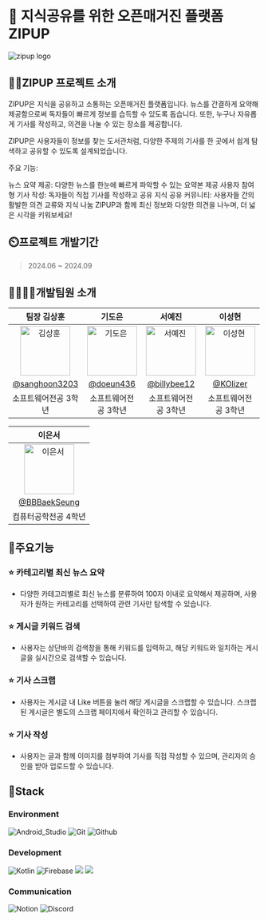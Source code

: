 # 📖 지식공유를 위한 오픈매거진 플랫폼 ZIPUP 
![zipup logo](https://github.com/user-attachments/assets/1fb46c38-6e6a-40a1-ad03-577d97866814)


</div>

## 👨‍🏫ZIPUP 프로젝트 소개 
ZIPUP은 지식을 공유하고 소통하는 오픈매거진 플랫폼입니다. 뉴스를 간결하게 요약해 제공함으로써 독자들이 빠르게 정보를 습득할 수 있도록 돕습니다. 또한, 누구나 자유롭게 기사를 작성하고, 의견을 나눌 수 있는 장소를 제공합니다.

ZIPUP은 사용자들이 정보를 찾는 도서관처럼, 다양한 주제의 기사를 한 곳에서 쉽게 탐색하고 공유할 수 있도록 설계되었습니다.

주요 기능:

뉴스 요약 제공: 다양한 뉴스를 한눈에 빠르게 파악할 수 있는 요약본 제공
사용자 참여형 기사 작성: 독자들이 직접 기사를 작성하고 공유
지식 공유 커뮤니티: 사용자들 간의 활발한 의견 교류와 지식 나눔
ZIPUP과 함께 최신 정보와 다양한 의견을 나누며, 더 넓은 시각을 키워보세요!

## ⏲️프로젝트 개발기간

> 2024.06 ~ 2024.09

## 👨‍👩‍👦‍👦개발팀원 소개 
<table>
  <thead>
    <tr>
      <th>팀장 김상훈</th>
      <th>기도은</th>
      <th>서예진</th>
      <th>이성현</th>
    </tr>
  </thead>
  <tbody>
    <tr>
      <td align="center"><img src="https://avatars.githubusercontent.com/u/80574796?v=4" width="100px;" alt="김상훈"/></td>
      <td align="center"><img src="https://avatars.githubusercontent.com/u/71860644?v=4" width="100px;" alt="기도은"/></td>
      <td align="center"><img src="https://avatars.githubusercontent.com/u/114378725?v=4" width="100px;" alt="서예진"/></td>
      <td align="center"><img src="https://avatars.githubusercontent.com/u/127844467?v=4" width="100px;" alt="이성현"/></td>
    </tr>
    <tr>
      <td align="center"><a href="https://github.com/sanghoon3203">@sanghoon3203</a></td>
      <td align="center"><a href="https://github.com/doeun436">@doeun436</a></td>
      <td align="center"><a href="https://github.com/billybee12">@billybee12</a></td>
      <td align="center"><a href="https://github.com/KOlizer">@KOlizer</a></td>
    </tr>
    <tr>
      <td align="center">소프트웨어전공 3학년</td>
      <td align="center">소프트웨어전공 3학년</td>
      <td align="center">소프트웨어전공 3학년</td>
      <td align="center">소프트웨어전공 3학년</td>
    </tr>
  </tbody>
</table>

<table>
  <thead>
    <tr>
      <th>이은서</th>
    </tr>
  </thead>
  <tbody>
    <tr>
      <td align="center"><img src="https://avatars.githubusercontent.com/u/128893466?v=4" width="100px;" alt="이은서"/></td>
    </tr>
    <tr>
      <td align="center"><a href="https://github.com/BBBaekSeung">@BBBaekSeung</a></td>
    </tr>
    <tr>
      <td align="center">컴퓨터공학전공 4학년</td>
    </tr>
  </tbody>
</table>




## 🚀주요기능

### ⭐️ 카테고리별 최신 뉴스 요약
- 다양한 카테고리별로 최신 뉴스를 분류하여 100자 이내로 요약해서 제공하며, 사용자가 원하는 카테고리를 선택하여 관련 기사만 탐색할 수 있습니다.

### ⭐️ 게시글 키워드 검색
- 사용자는 상단바의 검색창을 통해 키워드를 입력하고, 해당 키워드와 일치하는 게시글을 실시간으로 검색할 수 있습니다.

### ⭐️ 기사 스크랩
- 사용자는 게시글 내 Like 버튼을 눌러 해당 게시글을 스크랩할 수 있습니다. 스크랩된 게시글은 별도의 스크랩 페이지에서 확인하고 관리할 수 있습니다.

### ⭐️ 기사 작성
- 사용자는 글과 함께 이미지를 첨부하여 기사를 직접 작성할 수 있으며, 관리자의 승인을 받아 업로드할 수 있습니다.

## 🔧Stack

### Environment
![Android_Studio](https://img.shields.io/badge/Android_Studio-3DDC84?style=for-the-badge&logo=android-studio&logoColor=white)
![Git](https://img.shields.io/badge/Git-F05032?style=for-the-badge&logo=Git&logoColor=white)
![Github](https://img.shields.io/badge/GitHub-181717?style=for-the-badge&logo=GitHub&logoColor=white)             


### Development
![Kotlin](https://img.shields.io/badge/Kotlin-0095D5?&style=for-the-badge&logo=kotlin&logoColor=white)
![Firebase](https://img.shields.io/badge/firebase-a08021?style=for-the-badge&logo=firebase&logoColor=ffcd34)
<img src="https://img.shields.io/badge/docker-%230db7ed.svg?style=for-the-badge&logo=docker&logoColor=white"> 
<img src="https://img.shields.io/badge/openai-412991?style=for-the-badge&logo=openai&logoColor=white">


### Communication
![Notion](https://img.shields.io/badge/Notion-000000?style=for-the-badge&logo=Notion&logoColor=white)
![Discord](https://img.shields.io/badge/Discord-7289DA?style=for-the-badge&logo=discord&logoColor=white)



